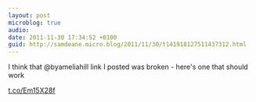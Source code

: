 ```yaml
---
layout: post
microblog: true
audio: 
date: 2011-11-30 17:34:52 +0100
guid: http://samdeane.micro.blog/2011/11/30/t141918127511437312.html
---
```

I think that @byameliahill link I posted was broken - here's one that should work

[t.co/Em15X28f](http://t.co/Em15X28f)
